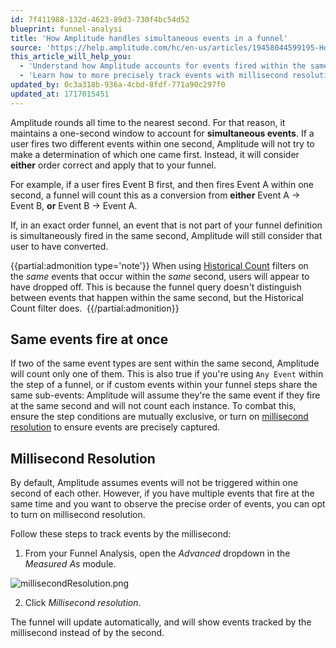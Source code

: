 ```yaml
---
id: 7f411988-132d-4623-89d3-730f4bc54d52
blueprint: funnel-analysi
title: 'How Amplitude handles simultaneous events in a funnel'
source: 'https://help.amplitude.com/hc/en-us/articles/19458044599195-How-Amplitude-handles-simultaneous-events-in-a-funnel'
this_article_will_help_you:
  - 'Understand how Amplitude accounts for events fired within the same second'
  - 'Learn how to more precisely track events with millisecond resolution'
updated_by: 0c3a318b-936a-4cbd-8fdf-771a90c297f0
updated_at: 1717015451
---
```

Amplitude rounds all time to the nearest second. For that reason, it maintains a one-second window to account for **simultaneous events**. If a user fires two different events within one second, Amplitude will not try to make a determination of which one came first. Instead, it will consider **either** order correct and apply that to your funnel.

For example, if a user fires Event B first, and then fires Event A within one second, a funnel will count this as a conversion from **either** Event A -> Event B, **or** Event B -> Event A.

If, in an exact order funnel, an event that is not part of your funnel definition is simultaneously fired in the same second, Amplitude will still consider that user to have converted.

{{partial:admonition type='note'}}
When using [Historical Count](/analytics/historical-count-1) filters on the *same* events that occur within the *same* second, users will appear to have dropped off. This is because the funnel query doesn't distinguish between events that happen within the same second, but the Historical Count filter does. 
{{/partial:admonition}}

## Same events fire at once

If two of the same event types are sent within the same second, Amplitude will count only one of them. This is also true if you're using `Any Event` within the step of a funnel, or if custom events within your funnel steps share the same sub-events: Amplitude will assume they're the same event if they fire at the same second and will not count each instance. To combat this, ensure the step conditions are mutually exclusive, or turn on [millisecond resolution](#millisecond-resolution) to ensure events are precisely captured.

## Millisecond Resolution

By default, Amplitude assumes events will not be triggered within one second of each other. However, if you have multiple events that fire at the same time and you want to observe the precise order of events, you can opt to turn on millisecond resolution.

Follow these steps to track events by the millisecond: 

1. From your Funnel Analysis, open the *Advanced* dropdown in the *Measured As* module.

![millisecondResolution.png](/output/img/funnel-analysis/millisecondresolution-png.png)

2. Click *Millisecond resolution*.

The funnel will update automatically, and will show events tracked by the millisecond instead of by the second.
